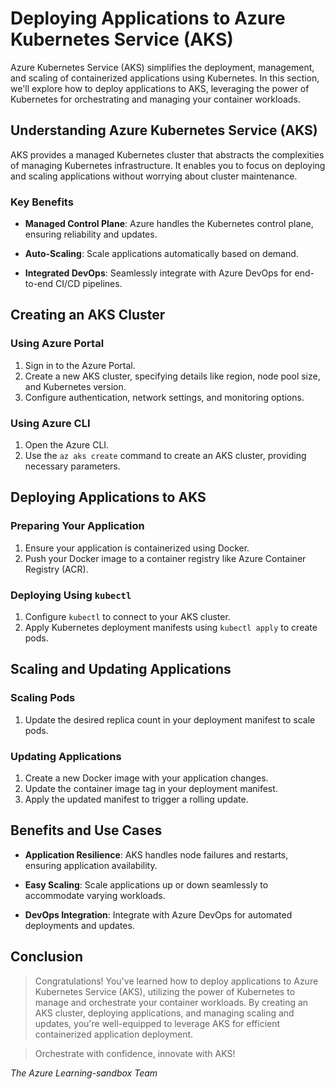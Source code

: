 # Deploying Applications to Azure Kubernetes Service (AKS)

Azure Kubernetes Service (AKS) simplifies the deployment, management, and scaling of containerized applications using Kubernetes. In this section, we'll explore how to deploy applications to AKS, leveraging the power of Kubernetes for orchestrating and managing your container workloads.

## Understanding Azure Kubernetes Service (AKS)

AKS provides a managed Kubernetes cluster that abstracts the complexities of managing Kubernetes infrastructure. It enables you to focus on deploying and scaling applications without worrying about cluster maintenance.

### Key Benefits

- **Managed Control Plane**: Azure handles the Kubernetes control plane, ensuring reliability and updates.

- **Auto-Scaling**: Scale applications automatically based on demand.

- **Integrated DevOps**: Seamlessly integrate with Azure DevOps for end-to-end CI/CD pipelines.

## Creating an AKS Cluster

### Using Azure Portal

1. Sign in to the Azure Portal.
2. Create a new AKS cluster, specifying details like region, node pool size, and Kubernetes version.
3. Configure authentication, network settings, and monitoring options.

### Using Azure CLI

1. Open the Azure CLI.
2. Use the `az aks create` command to create an AKS cluster, providing necessary parameters.

## Deploying Applications to AKS

### Preparing Your Application

1. Ensure your application is containerized using Docker.
2. Push your Docker image to a container registry like Azure Container Registry (ACR).

### Deploying Using `kubectl`

1. Configure `kubectl` to connect to your AKS cluster.
2. Apply Kubernetes deployment manifests using `kubectl apply` to create pods.

## Scaling and Updating Applications

### Scaling Pods

1. Update the desired replica count in your deployment manifest to scale pods.

### Updating Applications

1. Create a new Docker image with your application changes.
2. Update the container image tag in your deployment manifest.
3. Apply the updated manifest to trigger a rolling update.

## Benefits and Use Cases

- **Application Resilience**: AKS handles node failures and restarts, ensuring application availability.

- **Easy Scaling**: Scale applications up or down seamlessly to accommodate varying workloads.

- **DevOps Integration**: Integrate with Azure DevOps for automated deployments and updates.

## Conclusion

> Congratulations! You've learned how to deploy applications to Azure Kubernetes Service (AKS), utilizing the power of Kubernetes to manage and orchestrate your container workloads. By creating an AKS cluster, deploying applications, and managing scaling and updates, you're well-equipped to leverage AKS for efficient containerized application deployment.

> Orchestrate with confidence, innovate with AKS!

_The Azure Learning-sandbox Team_
